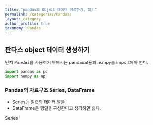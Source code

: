 ```yaml
---
title: "pandas의 Object 데이터 생성하기, 읽기"
permalink: /categories/Pandas/
layout: category
author_profile: true
taxonomy: Pandas
---
```


## 판다스 object 데이터 생성하기 
 먼저 Pandas를 사용하기 위해서는 pandas모듈과 numpy를 import해야 한다.

 ```python
import pandas as pd
import numpy as np 
 ```

### Pandas의 자료구조 Series, DataFrame

* Series는 일련의 데이터 열을  
* DataFrame은 행렬을 구성한다고 생각하면 쉽다.

Series
